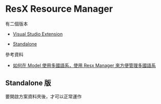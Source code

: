 # ResX Resource Manager

有二個版本

-   [Visual Studio Extension](https://marketplace.visualstudio.com/items?itemName=TomEnglert.ResXManager)

-   [Standalone](https://github.com/tom-englert/ResXResourceManager/wiki/Installation)

參考資料

-   [如何在 Model 使用多國語系，使用 Resx Manager 來方便管理多國語系](https://dotblogs.com.tw/kinanson/2017/07/11/082615)

## Standalone 版

要開啟方案資料夾後，才可以正常運作
